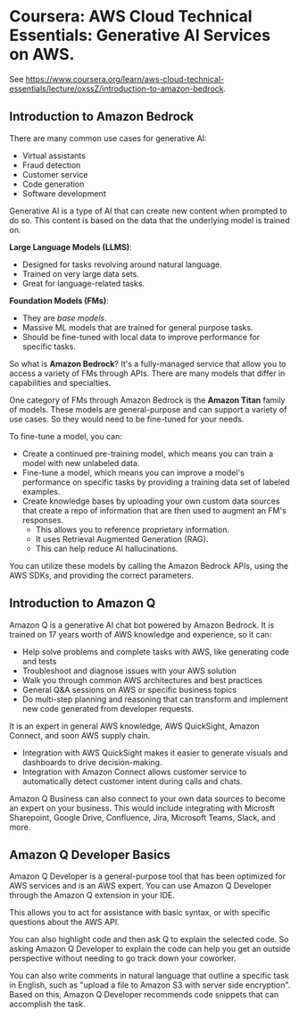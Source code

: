 # Coursera: AWS Cloud Technical Essentials: Generative AI Services on AWS.

See https://www.coursera.org/learn/aws-cloud-technical-essentials/lecture/oxssZ/introduction-to-amazon-bedrock.

## Introduction to Amazon Bedrock

There are many common use cases for generative AI: 

* Virtual assistants
* Fraud detection
* Customer service
* Code generation
* Software development

Generative AI is a type of AI that can create new content when prompted to do so. This content is based on the data that the underlying model is trained on.

**Large Language Models (LLMS)**:

* Designed for tasks revolving around natural language.
* Trained on very large data sets.
* Great for language-related tasks.

**Foundation Models (FMs)**:

* They are *base models*.
* Massive ML models that are trained for general purpose tasks.
* Should be fine-tuned with local data to improve performance for specific tasks.

So what is **Amazon Bedrock**? It's a fully-managed service that allow you to access a variety of FMs through APIs. There are many models that differ in capabilities and specialties.

One category of FMs through Amazon Bedrock is the **Amazon Titan** family of models. These models are general-purpose and can support a variety of use cases. So they would need to be fine-tuned for your needs.

To fine-tune a model, you can:

* Create a continued pre-training model, which means you can train a model with new unlabeled data.
* Fine-tune a model, which means you can improve a model's performance on specific tasks by providing a training data set of labeled examples.
* Create knowledge bases by uploading your own custom data sources that create a repo of information that are then used to augment an FM's responses.
  * This allows you to reference proprietary information.
  * It uses Retrieval Augmented Generation (RAG).
  * This can help reduce AI hallucinations.

You can utilize these models by calling the Amazon Bedrock APIs, using the AWS SDKs, and providing the correct parameters.

## Introduction to Amazon Q

Amazon Q is a generative AI chat bot powered by Amazon Bedrock. It is trained on 17 years worth of AWS knowledge and experience, so it can:

* Help solve problems and complete tasks with AWS, like generating code and tests
* Troubleshoot and diagnose issues with your AWS solution
* Walk you through common AWS architectures and best practices
* General Q&A sessions on AWS or specific business topics
* Do multi-step planning and reasoning that can transform and implement new code generated from developer requests.

It is an expert in general AWS knowledge, AWS QuickSight, Amazon Connect, and soon AWS supply chain.

* Integration with AWS QuickSight makes it easier to generate visuals and dashboards to drive decision-making.
* Integration with Amazon Connect allows customer service to automatically detect customer intent during calls and chats.

Amazon Q Business can also connect to your own data sources to become an expert on your business. This would include integrating with Microsft Sharepoint, Google Drive, Confluence, Jira, Microsoft Teams, Slack, and more.

## Amazon Q Developer Basics

Amazon Q Developer is a general-purpose tool that has been optimized for AWS services and is an AWS expert. You can use Amazon Q Developer through the Amazon Q extension in your IDE.

This allows you to act for assistance with basic syntax, or with specific questions about the AWS API.

You can also highlight code and then ask Q to explain the selected code. So asking Amazon Q Developer to explain the code can help you get an outside perspective without needing to go track down your coworker.

You can also write comments in natural language that outline a specific task in English, such as "upload a file to Amazon S3 with server side encryption". Based on this, Amazon Q Developer recommends code snippets that can accomplish the task.